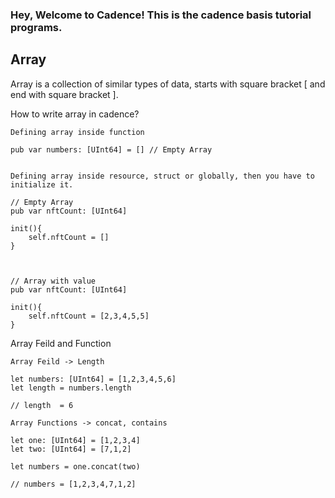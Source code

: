### Hey, Welcome to Cadence! This is the cadence basis tutorial programs.



## Array

Array is a collection of similar types of data, starts with square bracket [ and end with square bracket ].

How to write array in cadence?
```
Defining array inside function

pub var numbers: [UInt64] = [] // Empty Array

```

```

Defining array inside resource, struct or globally, then you have to initialize it.

// Empty Array
pub var nftCount: [UInt64]

init(){
    self.nftCount = []
}



// Array with value
pub var nftCount: [UInt64]

init(){
    self.nftCount = [2,3,4,5,5]
}
```

Array Feild and Function

```
Array Feild -> Length

let numbers: [UInt64] = [1,2,3,4,5,6]
let length = numbers.length

// length  = 6

```

```
Array Functions -> concat, contains

let one: [UInt64] = [1,2,3,4]
let two: [UInt64] = [7,1,2]

let numbers = one.concat(two)

// numbers = [1,2,3,4,7,1,2]
```